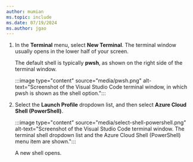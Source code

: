 ```yaml
---
author: mumian
ms.topic: include
ms.date: 07/19/2024
ms.author: jgao
---
```

1. In the **Terminal** menu, select **New Terminal**. The terminal window usually opens in the lower half of your screen.

   The default shell is typically **pwsh**, as shown on the right side of the terminal window.

    :::image type="content" source="media/pwsh.png" alt-text="Screenshot of the Visual Studio Code terminal window, in which pwsh is shown as the shell option.":::

1. Select the **Launch Profile** dropdown list, and then select **Azure Cloud Shell (PowerShell)**.

    :::image type="content" source="media/select-shell-powershell.png" alt-text="Screenshot of the Visual Studio Code terminal window. The terminal shell dropdown list and the Azure Cloud Shell (PowerShell) menu item are shown.":::

   A new shell opens.
